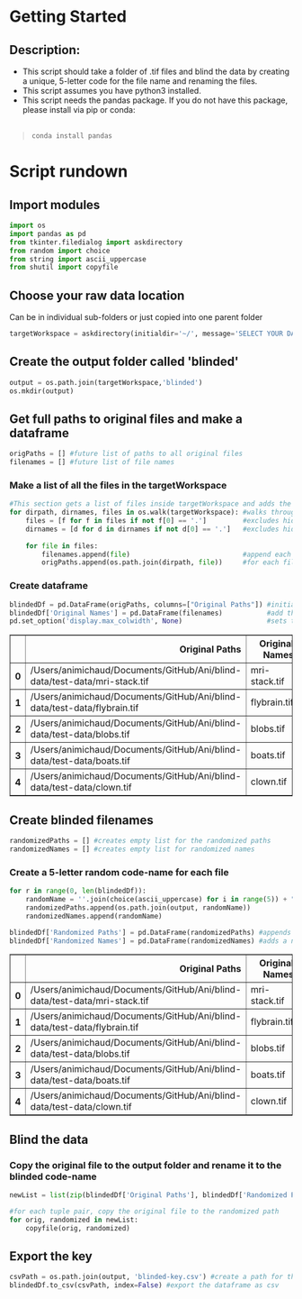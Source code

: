 # Getting Started
## Description:
* This script should take a folder of .tif files and blind the data by creating a unique, 5-letter code for the file name and renaming the files. 
* This script assumes you have python3 installed. 
* This script needs the pandas package. If you do not have this package, please install via pip or conda: <br><br>
> <code>conda install pandas</code>

# Script rundown
## Import modules


```python
import os
import pandas as pd
from tkinter.filedialog import askdirectory
from random import choice
from string import ascii_uppercase
from shutil import copyfile
```

## Choose your raw data location
Can be in individual sub-folders or just copied into one parent folder


```python
targetWorkspace = askdirectory(initialdir='~/', message='SELECT YOUR DATA LOCATION') 
```

## Create the output folder called 'blinded'


```python
output = os.path.join(targetWorkspace,'blinded') 
os.mkdir(output)
```

## Get full paths to original files and make a dataframe


```python
origPaths = [] #future list of paths to all original files
filenames = [] #future list of file names
```

### Make a list of all the files in the targetWorkspace


```python
#This section gets a list of files inside targetWorkspace and adds the full paths to origPaths list
for dirpath, dirnames, files in os.walk(targetWorkspace): #walks through targetWorkspace
    files = [f for f in files if not f[0] == '.']         #excludes hidden files in the files list
    dirnames = [d for d in dirnames if not d[0] == '.']   #excludes hidden directories in dirnames list
    
    for file in files:
        filenames.append(file)                            #append each file name to the filenames list
        origPaths.append(os.path.join(dirpath, file))     #for each file, get the full path to it's location

```

### Create dataframe


```python
blindedDf = pd.DataFrame(origPaths, columns=["Original Paths"]) #initiate dataFrame with the origPaths list
blindedDf['Original Names'] = pd.DataFrame(filenames)           #add the original filenames list as a new col
pd.set_option('display.max_colwidth', None)                     #sets to display the full column width
```

<table border="1" class="dataframe">
  <thead>
    <tr style="text-align: right;">
      <th></th>
      <th>Original Paths</th>
      <th>Original Names</th>
    </tr>
  </thead>
  <tbody>
    <tr>
      <th>0</th>
      <td>/Users/animichaud/Documents/GitHub/Ani/blind-data/test-data/mri-stack.tif</td>
      <td>mri-stack.tif</td>
    </tr>
    <tr>
      <th>1</th>
      <td>/Users/animichaud/Documents/GitHub/Ani/blind-data/test-data/flybrain.tif</td>
      <td>flybrain.tif</td>
    </tr>
    <tr>
      <th>2</th>
      <td>/Users/animichaud/Documents/GitHub/Ani/blind-data/test-data/blobs.tif</td>
      <td>blobs.tif</td>
    </tr>
    <tr>
      <th>3</th>
      <td>/Users/animichaud/Documents/GitHub/Ani/blind-data/test-data/boats.tif</td>
      <td>boats.tif</td>
    </tr>
    <tr>
      <th>4</th>
      <td>/Users/animichaud/Documents/GitHub/Ani/blind-data/test-data/clown.tif</td>
      <td>clown.tif</td>
    </tr>
  </tbody>
</table>
</div>


## Create blinded filenames


```python
randomizedPaths = [] #creates empty list for the randomized paths
randomizedNames = [] #creates empty list for randomized names
```

### Create a 5-letter random code-name for each file


```python
for r in range(0, len(blindedDf)):
    randomName = ''.join(choice(ascii_uppercase) for i in range(5)) + ".tif" #creates randomized file name
    randomizedPaths.append(os.path.join(output, randomName))                 #makes a full path for the randomized name 
    randomizedNames.append(randomName)                                       #adds the randomized name to randomNames list

blindedDf['Randomized Paths'] = pd.DataFrame(randomizedPaths) #appends the list of randomized paths to the current DataFrame
blindedDf['Randomized Names'] = pd.DataFrame(randomizedNames) #adds a new column for the randomized names
```


<table border="1" class="dataframe">
  <thead>
    <tr style="text-align: right;">
      <th></th>
      <th>Original Paths</th>
      <th>Original Names</th>
      <th>Randomized Paths</th>
      <th>Randomized Names</th>
    </tr>
  </thead>
  <tbody>
    <tr>
      <th>0</th>
      <td>/Users/animichaud/Documents/GitHub/Ani/blind-data/test-data/mri-stack.tif</td>
      <td>mri-stack.tif</td>
      <td>/Users/animichaud/Documents/GitHub/Ani/blind-data/test-data/blinded/GDAAX.tif</td>
      <td>GDAAX.tif</td>
    </tr>
    <tr>
      <th>1</th>
      <td>/Users/animichaud/Documents/GitHub/Ani/blind-data/test-data/flybrain.tif</td>
      <td>flybrain.tif</td>
      <td>/Users/animichaud/Documents/GitHub/Ani/blind-data/test-data/blinded/HPBGX.tif</td>
      <td>HPBGX.tif</td>
    </tr>
    <tr>
      <th>2</th>
      <td>/Users/animichaud/Documents/GitHub/Ani/blind-data/test-data/blobs.tif</td>
      <td>blobs.tif</td>
      <td>/Users/animichaud/Documents/GitHub/Ani/blind-data/test-data/blinded/GJBUE.tif</td>
      <td>GJBUE.tif</td>
    </tr>
    <tr>
      <th>3</th>
      <td>/Users/animichaud/Documents/GitHub/Ani/blind-data/test-data/boats.tif</td>
      <td>boats.tif</td>
      <td>/Users/animichaud/Documents/GitHub/Ani/blind-data/test-data/blinded/YPYXE.tif</td>
      <td>YPYXE.tif</td>
    </tr>
    <tr>
      <th>4</th>
      <td>/Users/animichaud/Documents/GitHub/Ani/blind-data/test-data/clown.tif</td>
      <td>clown.tif</td>
      <td>/Users/animichaud/Documents/GitHub/Ani/blind-data/test-data/blinded/QMCXY.tif</td>
      <td>QMCXY.tif</td>
    </tr>
  </tbody>
</table>
</div>


## Blind the data
### Copy the original file to the output folder and rename it to the blinded code-name


```python
newList = list(zip(blindedDf['Original Paths'], blindedDf['Randomized Paths'])) #zipping the two columns from the dataFrame into a list of tuples 

#for each tuple pair, copy the original file to the randomized path
for orig, randomized in newList:
    copyfile(orig, randomized)
```

## Export the key


```python
csvPath = os.path.join(output, 'blinded-key.csv') #create a path for the exported dataframe
blindedDf.to_csv(csvPath, index=False) #export the dataframe as csv
```

